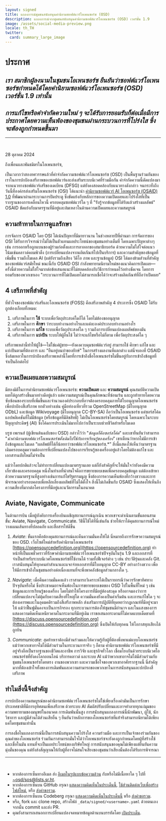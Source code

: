 ```yaml
---
layout: signed
title: แถลงการณ์ชุมชนสนับสนุนคำนิยามซอฟต์แวร์โอเพนซอร์ซ (OSD)
description: แถลงการณ์จากชุมชนสนับสนุนคำนิยามซอฟต์แวร์โอเพนซอร์ซ (OSD) เวอร์ชั่น 1.9
image: /assets/social-media-preview.png
locale: th_TH
twitter:
  card: summary_large_image
---
```


# **ประกาศ**

## *เรา สมาชิกผู้ลงนามในชุมชนโอเพนซอร์ซ ยืนยันว่าซอฟต์แวร์โอเพนซอร์ซกำหนดได้โดยคำนิยามซอฟต์แวร์โอเพนซอร์ซ (OSD) เวอร์ชั่น 1.9 เท่านั้น*

## *การแก้ไขหรือคำจำกัดความใหม่ ๆ จะได้รับการยอมรับก็ต่อเมื่อมีการประกาศโดยความเห็นพ้องของชุมชนผ่านกระบวนการที่โปร่งใส ซึ่งจะต้องถูกกำหนดขึ้นมา*

---
<br>

28 ตุลาคม 2024

ถึงเพื่อนและพันธมิตรในโอเพนซอร์ซ,

เป็นเวลากว่าสองทศวรรษแล้วที่คำจำกัดความซอฟต์แวร์โอเพนซอร์ซ (OSD) เป็นพื้นฐานร่วมกันของเราในการปกป้องเสรีภาพของซอฟต์แวร์และส่งเสริมระบบนิเวศที่ร่วมมือกัน คำจำกัดความนี้ดัดแปลงมาจากแนวทางซอฟต์แวร์เสรีของเดเบียน (DFSG) แต่ยังคงสอดคล้องกับแนวทางดังกล่าว จนกระทั่งถึงวันนี้ที่องค์กรส่งเสริมโอเพนซอร์ซ (OSI) ได้แนะนำ [คำนิยามซอฟต์แวร์ AI โอเพนซอร์ซ (OSAID) 1.0](https://opensource.org/ai/open-source-ai-definition) ที่พัฒนาผ่านกระบวนการปิดประตู ซึ่งขัดแย้งกับหลักการของความเปิดเผยและโปร่งใสที่เป็นรากฐานของการเคลื่อนไหวนี้ ครอบคลุมซอฟต์แวร์ใด ๆ ที่ "รับรู้จากข้อมูลที่ได้รับแล้วสร้างผลลัพธ์" OSAID ขัดแย้งกับมาตรฐานที่มีอยู่และล้มเหลวในด้านความเปิดเผยและความสมบูรณ์

## ความท้าทายในการดูแลรักษา

การจัดการ OSAID โดย OSI ได้เน้นปัญหาที่มีมายาวนาน ในช่วงหลายปีที่ผ่านมา การจัดการของ OSI ได้รับการวิจารณ์ว่าไม่ได้เป็นตัวแทนผลประโยชน์ของชุมชนอย่างเต็มที่ โดยเฉพาะปัญหาต่างๆ เช่น การออกหรือถูกแบนของผู้ร่วมก่อตั้งและการลาออกของสมาชิกบอร์ด ด้วยความไม่ใส่ใจต่อแนวโน้มเช่นคลาวด์คอมพิวติ้ง (การเปลี่ยนแปลงจากผลิตภัณฑ์ไปเป็นบริการ) และความสำคัญของข้อมูลที่เพิ่มขึ้น รวมถึงโมเดล AI (แต่ยังรวมถึงเสียง วิดีโอ ภาพ และฐานข้อมูล) OSI ได้มองข้ามส่วนที่สำคัญของซอฟต์แวร์สมัยใหม่ ขณะนี้กับ OSAID OSI กำลังพยายามนิยามใหม่ของแนวคิดการเปิดเผย—ครั้งนี้ด้วยความไม่ใส่ใจมากต่อข้อเสนอแนะที่ไม่สอดคล้องกับวิธีการกำหนดไว้อย่างชัดเจน โดยการยอมรับของพวกเขาเอง "กระบวนการที่ไม่เปิดเผยไม่สามารถเชื่อได้ว่าจะสร้างผลิตภัณฑ์ที่ถือว่าเปิดเผย"

## 4 เสรีภาพที่สำคัญ

ที่หัวใจของซอฟต์แวร์เสรีและโอเพนซอร์ซ (FOSS) คือเสรีภาพสำคัญ 4 ประการซึ่ง OSAID ได้รับถูกต้องเกือบทั้งหมด:

1. เสรีภาพในการ **ใช้** ระบบเพื่อวัตถุประสงค์ใดก็ได้ โดยไม่ต้องขออนุญาต
2. เสรีภาพในการ **ศึกษา** ว่าระบบทำงานอย่างไรและแต่ละองค์ประกอบทำงานอย่างไร
3. เสรีภาพในการ **แก้ไข** ระบบเพื่อวัตถุประสงค์ใด ๆ รวมถึงการเปลี่ยนแปลงผลลัพธ์ของมัน
4. เสรีภาพในการ **แบ่งปัน** ระบบให้ผู้อื่นใช้ ไม่ว่าจะแก้ไขหรือไม่ก็ตาม เพื่อวัตถุประสงค์ใด ๆ

เสรีภาพเหล่านี้ทำให้ผู้ใช้—ไม่ใช่แค่ผู้ขาย—ยังคงควบคุมซอฟต์แวร์อยู่ สามารถใช้ ศึกษา แก้ไข และแบ่งปันตามที่ต้องการ และ "ยืนอยู่บนบ่าของยักษ์" ในการสร้างผลงานที่แตกต่าง แต่นี่จบลงที่ OSAID ซึ่งล้มเหลวในการปกป้องเสรีภาพเหล่านี้โดยที่การเข้าถึงชื่อโอเพนซอร์ซไม่ขึ้นอยู่กับการเข้าถึงข้อมูลที่จำเป็นอีกต่อไป

## ความเปิดเผยและความสมบูรณ์

มีสองมิติในการคำนิยามซอฟต์แวร์โอเพนซอร์ซ: **ความเปิดเผย** และ **ความสมบูรณ์** คุณสมบัติความเปิดเผยได้ถูกสร้างขึ้นมาอย่างดีอยู่แล้ว แต่ความสมบูรณ์เป็นคุณลักษณะที่ซ่อนเร้น และถูกท้าทายโดยความซับซ้อนของระบบที่เพิ่มขึ้นและจำนวนองค์ประกอบที่อาจต้องครอบคลุมภายใต้ใบอนุญาตโอเพนซอร์ซเพื่อปกป้องสี่เสรีภาพ ยกตัวอย่างเช่น คู่มือท่องเที่ยวที่รวม OpenStreetMap (มีใบอนุญาต ODbL) และข้อมูล Wikivoyage (มีใบอนุญาต CC-BY-SA) ถือว่าเป็นโอเพนซอร์ซ แต่ซอร์สโค้ดแอปพลิเคชันที่ไม่มีข้อมูล (หรือข้อมูลที่มีลิขสิทธิ์) ไม่เป็นโอเพนซอร์ซโดยสมบูรณ์ โดยเฉพาะในระบบปัญญาประดิษฐ์ (AI) ซึ่งโค้ดการประเมินไม่มากไปกว่าเป็นระบบช่วยชีวิตสำหรับโมเดล

บรูซ เพเรนส์ (ผู้เขียนต้นฉบับของ OSD) กล่าวไว้ว่า "*ข้อมูลก็คือซอร์สโค้ด*" และเขายืนยันว่าสามารถ "*นำคำนิยามซอฟต์แวร์โอเพนซอร์ซดั้งเดิมไปใช้กับการเรียนรู้ของเครื่อง*" เขาเตือนว่าหากไม่มีการเข้าถึงข้อมูลและโมเดล "ผลลัพธ์ที่ได้ก็น้อยกว่าซอฟต์แวร์โอเพนซอร์ซ.*” สิ่งนี้แสดงให้เห็นว่ามาตรฐานเดิมครอบคลุมความต้องการที่เปลี่ยนแปลงไปของการเรียนรู้ของเครื่องอยู่แล้วโดยไม่ต้องแก้ไข และเอกสารฉบับใหม่ไม่จำเป็น

แม้ว่าโดยปกติแล้วจะไม่ทำการเปลี่ยนแปลงมาตรฐานเลย แต่ก็ยังสำคัญที่จะให้มั่นใจว่ายังคงมีความเกี่ยวข้องและครอบคลุม หนึ่งในทำเลที่น่าสนใจคือการขยายขอบเขตเพื่อครอบคลุมข้อมูล แต่ต้องเข้าหาด้วยความมาตรฐานที่สูงอย่างเช่นการแก้ไขรัฐธรรมนูญ ซึ่งต้องการความเห็นพ้องที่กว้างขวางและการพิจารณาอย่างรอบคอบเพื่อหลีกเลี่ยงผลลัพธ์ที่ไม่ได้ตั้งใจ สิ่งนี้ไม่เกิดขึ้นกับ OSAID ซึ่งแสดงให้เห็นถึงความเสี่ยงที่มากต่อโครงการที่มีอยู่และนวัตกรรมในอนาคต

## Aviate, Navigate, Communicate

ในด้านการบิน เมื่อผู้บังคับการเครื่องบินเผชิญสถานการณ์ฉุกเฉิน พวกเขาจะดำเนินตามขั้นตอนสามขั้น: Aviate, Navigate, Communicate. วิธีนี้ใช้ได้ที่นี่เช่นกัน ช่วยให้เราได้คุมสถานการณ์ใหม่ วางแผนเส้นทางที่ปลอดภัย และสื่อสารให้ดีขึ้น

1. *Aviate*: ขั้นแรกคือต้องคุมสถานการณ์และคืนความมั่นคงให้ได้ นี่หมายถึงการรักษาความสมบูรณ์ของ OSD. เว็บไซต์ใหม่สำหรับคำนิยามโอเพนซอร์ซ [https://opensourcedefinition.org](https://opensourcedefinition.org) ทำหน้าที่เป็นแพชั่วคราวที่รักษาคำนิยามซอฟต์แวร์โอเพนซอร์ซปัจจุบันในรุ่น 1.9 และเอกสารที่จำเป็นสำหรับระบบนิเวศโอเพนซอร์ซที่ใช้งานได้ รวมทั้งฟีเจอร์ต่าง ๆ เช่น ประวัติรุ่นและคลัง Git. เราสนับสนุนให้ทุกคนทำสำเนาและแจกจ่ายเอกสารที่มีใบอนุญาต CC-BY อย่างกว้างขวาง เพื่อให้มีการเข้าถึงในชุมชนอย่างต่อเนื่องแทนที่จะพึ่งพาคลังข้อมูลส่วนกลางใด ๆ.

2. *Navigate*: เมื่อคืนความมั่นคงแล้ว เราสามารถวิเคราะห์ได้เป็นรายกรณีว่าควรรักษาทิศทางปัจจุบันหรือไม่ ซึ่งประชาคมอาจเห็นพ้องในการขยายขอบเขตของ OSD ไปในพื้นที่ใหม่ ๆ เช่น ข้อมูลและการเรียนรู้ของเครื่อง โดยไม่ทำให้โครงการที่มีอยู่ต้องสะดุด หรืออาจมองว่าการเปลี่ยนแปลงจะไม่คุ้มกับความเสี่ยงที่ใหญ่โต ความมั่นคงยังคงเป็นค่าเริ่มต้น และการแก้ไขใด ๆ จะต้องเคารพและในอุดมคติรวมถึงสี่เสรีภาพหลัก ส่งเสริมการปฏิบัติที่ยุดหยว่ากฎเกณฑ์ที่มีอยู่จะมาให้ แม้ว่าฟื้นฟูมั่นคงจะเป็นภารกิจรอง ทุกกระบวนการต้องให้ชุมชนมีอำนาจ และในแสงของการแสดงความคิดเห็นเหนียวคาดในกระดานที่มีอยู่เดิม เราขอเสนอกระดานที่ไม่คาดแบบเด็ดขาดที่ [https://discuss.opensourcedefinition.org](https://discuss.opensourcedefinition.org) ซึ่งเปิดให้กับทุกคน ให้โอกาสทุกเสียงได้ถูกยิน

3. *Communicate*: สุดท้ายเราต้องมีส่วนร่วมและให้ความรู้กับผู้ที่ต้องพึ่งพาแม่แบบโอเพนซอร์ซ แม้ว่าพวกเขาอาจไม่ได้มีส่วนร่วมในกระบวนการจริง ๆ ก็ตาม คำนิยามซอฟต์แวร์โอเพนซอร์ซที่มีอยู่จริงถือเป็นรากฐานของชีวิตและอาชีพ การวิจัย และธุรกิจทั่วโลก เชื่อมโยงกันด้วยระบบนิเวศโอเพนซอร์ซที่ยังคงโลกออนไลน์ บริการคลาวด์ และระบบ AI แม้ว่าพวกเขาอาจไม่ได้มีส่วนร่วมกับชุมชนโอเพนซอร์ซโดยตรง งานของพวกเขา และความเชื่อใจของพวกเขาอาศัยรากฐานนี้ นี่สำคัญมากที่ต้องเข้าใจทั้งของการเดิมพันและความสามารถของพวกเขาในการสนับสนุนและปกป้องสี่เสรีภาพ

## ทำไมสิ่งนี้จึงสำคัญ

การปกป้องความสมบูรณ์ของคำนิยามซอฟต์แวร์โอเพนซอร์ซไม่ใช่เพียงเรื่องคำมันเป็นการรักษาประเทศชาติที่มีการอุทิศตนเพื่อเสรีภาพ ด้วยระบบ AI สัมผัสปรับเปลี่ยนและอาจทำลายทุกแง่มุมของความพยายามของมนุษย์ในอนาคต การเดิมพันนั้นสูง การสนับสนุนแถลงการณ์นี้นักพัฒนา, ผู้ใช้, นักวิชาการ และผู้มีส่วนได้ส่วนเสียอื่น ๆ ยืนยันว่าหลักการของโอเพนซอร์ซที่แท้จริงสามารถนิยามได้เพียงแค่โดยชุมชนเท่านั้น

การลงชื่อในแถลงการณ์นี้เป็นการสนับสนุนความโปร่งใส ความร่วมมือ และการเป็นเจ้าของร่วมกันของคุณค่าของโอเพนซอร์ซ ร่วมกันเราสามารถมั่นใจได้ว่าโอเพนซอร์ซจะยังคงถูกกำหนดโดยผู้ที่สร้างใช้ และเชื่อในมัน แทนที่จะเป็นผลประโยชน์ของบริษัทใหญ่ การสนับสนุนของคุณไม่เพียงแต่ยืนยันความมุ่งมั่นของคุณ แต่ยังส่งสัญญาณให้กับผู้ที่อาจไม่สนใจเสียงของชุมชนว่าเสียงนั้นต้องได้รับการพิจารณา

---
<br>

- หากต้องการเซ็นทางอีเมล ส่ง [อีเมลในรูปแบบข้อความล้วน](https://useplaintext.email/) กับหรือไม่มีเนื้อหาใด ๆ ไปที่ [~osd/sos@lists.sr.ht](mailto:~osd/sos@lists.sr.ht).
- หากต้องการเซ็นบน GitHub กรุณา [แสดงความคิดเห็นในประเด็นนี้](https://github.com/OpenSourceDefinition/SaveOpenSource/issues/1), [ใช้ส่วนติดต่อเว็บเพื่อสร้างไฟล์ใหม่](https://github.com/OpenSourceDefinition/SaveOpenSource/new/master/_data/signed), หรือ [ส่งคำขอรวม](https://github.com/OpenSourceDefinition/SaveOpenSource/pulls).
- หากต้องการเซ็นบน Codeberg กรุณา [แสดงความคิดเห็นในประเด็นนี้](https://codeberg.org/osd/sos/issues/1) หรือ [ส่งคำขอรวม](https://codeberg.org/osd/sos/pulls).
- หรือ, fork และ clone repo, สร้างไฟล์ `_data/signed/<username>.yaml` ด้วยตนเอง จากนั้น commit และส่ง PR.
- คุณยังสามารถเสนอกการเปลี่ยนแปลงจดหมายข้อมูลด้านบนบรรทัดโดย [เปิดประเด็น](https://codeberg.org/osd/sos/issues).